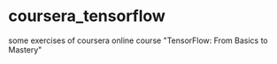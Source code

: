 # coursera_tensorflow
some exercises of coursera online course "TensorFlow: From Basics to Mastery"
